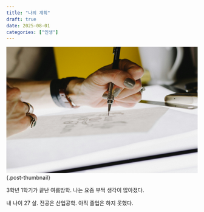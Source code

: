 ```yaml
---
title: "나의 계획"
draft: true
date: 2025-08-01
categories: ["인생"]
---
```


![](/img/human-thumb.jpg){.post-thumbnail}

3학년 1학기가 끝난 여름방학. 나는 요즘 부쩍 생각이 많아졌다.

내 나이 27 살. 전공은 산업공학. 아직 졸업은 하지 못했다.



